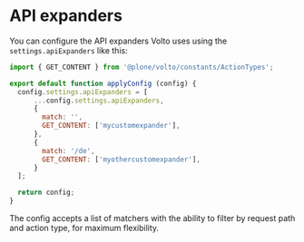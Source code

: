 # API expanders

You can configure the API expanders Volto uses using the `settings.apiExpanders` like this:

```jsx
import { GET_CONTENT } from '@plone/volto/constants/ActionTypes';

export default function applyConfig (config) {
  config.settings.apiExpanders = [
      ...config.settings.apiExpanders,
      {
        match: '',
        GET_CONTENT: ['mycustomexpander'],
      },
      {
        match: '/de',
        GET_CONTENT: ['myothercustomexpander'],
      }
  ];

  return config;
}
```

The config accepts a list of matchers with the ability to filter by request path and action type, for maximum flexibility.
